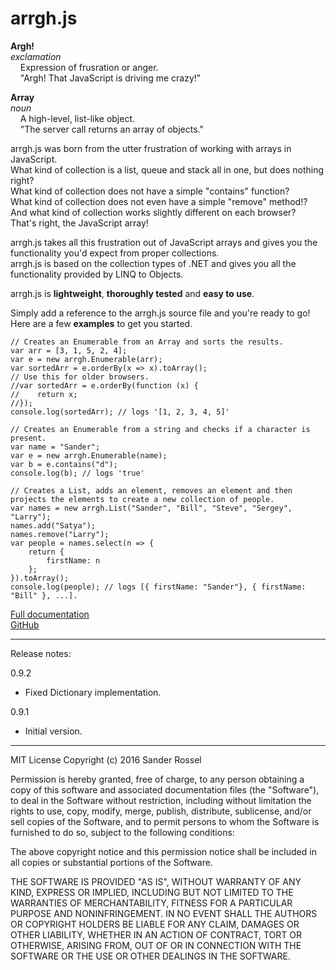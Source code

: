 # arrgh.js
**Argh!**<br />
*exclamation*<br />
&nbsp;&nbsp;&nbsp;&nbsp;Expression of frusration or anger.<br />
&nbsp;&nbsp;&nbsp;&nbsp;"Argh! That JavaScript is driving me crazy!"

**Array**<br />
*noun*<br />
&nbsp;&nbsp;&nbsp;&nbsp;A high-level, list-like object.<br />
&nbsp;&nbsp;&nbsp;&nbsp;"The server call returns an array of objects."

arrgh.js was born from the utter frustration of working with arrays in JavaScript.<br />
What kind of collection is a list, queue and stack all in one, but does nothing right?<br />
What kind of collection does not have a simple "contains" function?<br />
What kind of collection does not even have a simple "remove" method!?<br />
And what kind of collection works slightly different on each browser?<br />
That's right, the JavaScript array!

arrgh.js takes all this frustration out of JavaScript arrays and gives you the functionality you'd expect from proper collections.<br />
arrgh.js is based on the collection types of .NET and gives you all the functionality provided by LINQ to Objects.

arrgh.js is **lightweight**, **thoroughly tested** and **easy to use**.

Simply add a reference to the arrgh.js source file and you're ready to go!<br />
Here are a few **examples** to get you started.

~~~~
// Creates an Enumerable from an Array and sorts the results.
var arr = [3, 1, 5, 2, 4];
var e = new arrgh.Enumerable(arr);
var sortedArr = e.orderBy(x => x).toArray();
// Use this for older browsers.
//var sortedArr = e.orderBy(function (x) {
//    return x;
//});
console.log(sortedArr); // logs '[1, 2, 3, 4, 5]'
~~~~

~~~~
// Creates an Enumerable from a string and checks if a character is present.
var name = "Sander";
var e = new arrgh.Enumerable(name);
var b = e.contains("d");
console.log(b); // logs 'true'
~~~~

~~~~
// Creates a List, adds an element, removes an element and then projects the elements to create a new collection of people.
var names = new arrgh.List("Sander", "Bill", "Steve", "Sergey", "Larry");
names.add("Satya");
names.remove("Larry");
var people = names.select(n => {
    return {
        firstName: n
    };
}).toArray();
console.log(people); // logs [{ firstName: "Sander"}, { firstName: "Bill" }, ...].
~~~~
<a href="https://sanderrossel.github.io/arrgh.js/" target="_blank">Full documentation</a><br />
<a href="https://github.com/SanderRossel/arrgh.js" target="_blank">GitHub</a>

---
Release notes:

0.9.2
+ Fixed Dictionary implementation.

0.9.1
+ Initial version.

---
MIT License
Copyright (c) 2016 Sander Rossel

Permission is hereby granted, free of charge, to any person obtaining a copy of this software and associated documentation files (the "Software"), to deal in the Software without restriction, including without limitation the rights to use, copy, modify, merge, publish, distribute, sublicense, and/or sell copies of the Software, and to permit persons to whom the Software is furnished to do so, subject to the following conditions:

The above copyright notice and this permission notice shall be included in all copies or substantial portions of the Software.

THE SOFTWARE IS PROVIDED "AS IS", WITHOUT WARRANTY OF ANY KIND, EXPRESS OR IMPLIED, INCLUDING BUT NOT LIMITED TO THE WARRANTIES OF MERCHANTABILITY, FITNESS FOR A PARTICULAR PURPOSE AND NONINFRINGEMENT. IN NO EVENT SHALL THE AUTHORS OR COPYRIGHT HOLDERS BE LIABLE FOR ANY CLAIM, DAMAGES OR OTHER LIABILITY, WHETHER IN AN ACTION OF CONTRACT, TORT OR OTHERWISE, ARISING FROM, OUT OF OR IN CONNECTION WITH THE SOFTWARE OR THE USE OR OTHER DEALINGS IN THE SOFTWARE.